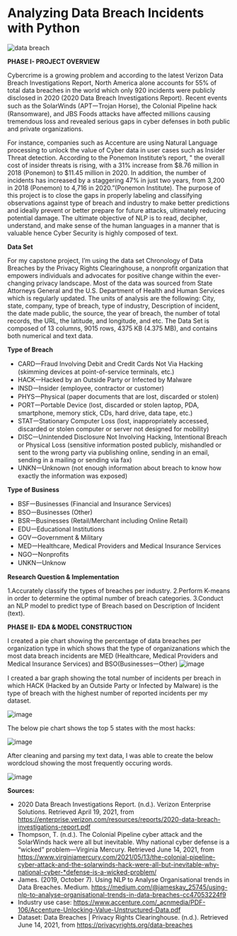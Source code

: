 # Analyzing Data Breach Incidents with Python 
![data breach](https://user-images.githubusercontent.com/43500549/127944516-6f78013c-e1f5-439c-86ac-60376bb5e6da.JPG)

**PHASE I- PROJECT OVERVIEW**

Cybercrime is a growing problem and according to the latest Verizon Data Breach Investigations Report, North America alone accounts for 55% of total data breaches in the world which only 920 incidents were publicly disclosed in 2020 (2020 Data Breach Investigations Report). Recent events such as the SolarWinds (APT𑁋Trojan Horse), the Colonial Pipeline hack (Ransomware), and JBS Foods attacks have affected millions causing tremendous loss and revealed serious gaps in cyber defenses in both public and private organizations. 

For instance, companies such as Accenture are using Natural Language processing to unlock the value of Cyber data in user cases such as Insider Threat detection. According to the Ponemon Institute’s report, " the overall cost of insider threats is rising, with a 31% increase from $8.76 million in 2018 (Ponemon) to $11.45 million in 2020. In addition, the number of incidents has increased by a staggering 47% in just two years, from 3,200 in 2018 (Ponemon) to 4,716 in 2020.”(Ponemon Institute). 
 The purpose of this project is to close the gaps in properly labeling  and classifying observations against type of breach and industry to make better predictions and ideally prevent or better prepare for  future attacks, ultimately reducing potential damage. The ultimate objective of NLP is to read, decipher, understand, and make sense of the human languages in a manner that is valuable hence Cyber Security is highly composed of text. 
 
**Data Set**

For my capstone project, I’m using the data set Chronology of Data Breaches by the Privacy Rights Clearinghouse, a nonprofit organization that empowers individuals and advocates for positive change within the ever-changing privacy landscape. Most of the data was sourced from State Attorneys General and  the U.S. Department of Health and Human Services which is regularly updated. The units of analysis are the following: City, state, company, type of breach, type of industry, Description of incident, the date made public, the source, the year of breach, the number of total records, the URL, the latitude, and longitude, and etc. The Data Set is composed of 13 columns, 9015 rows, 4375 KB (4.375 MB), and contains both numerical and text data. 

**Type of Breach**

* CARD𑁋Fraud Involving Debit and Credit Cards Not Via Hacking (skimming devices at point-of-service terminals, etc.)
* HACK𑁋Hacked by an Outside Party or Infected by Malware
* INSD𑁋Insider (employee, contractor or customer)
* PHYS𑁋Physical (paper documents that are lost, discarded or stolen)
* PORT𑁋Portable Device (lost, discarded or stolen laptop, PDA, smartphone, memory stick, CDs, hard drive, data tape, etc.)
* STAT𑁋Stationary Computer Loss (lost, inappropriately accessed, discarded or stolen computer or server not designed for mobility)
* DISC𑁋Unintended Disclosure Not Involving Hacking, Intentional Breach or Physical Loss (sensitive information posted publicly, mishandled or sent to the wrong party via publishing online, sending in an email, sending in a mailing or sending via fax) 
* UNKN𑁋Unknown (not enough information about breach to know how exactly the information was exposed)

**Type of Business**

* BSF𑁋Businesses (Financial and Insurance Services)
* BSO𑁋Businesses (Other)
* BSR𑁋Businesses (Retail/Merchant including Online Retail)
* EDU𑁋Educational Institutions
* GOV𑁋Government & Military
* MED𑁋Healthcare, Medical Providers and Medical Insurance Services
* NGO𑁋Nonprofits
* UNKN𑁋Unknow

**Research Question & Implementation**

1.Accurately classify the types of breaches per industry.
2.Perform K-means in order to determine the optimal number of breach categories.
3.Conduct an NLP model to predict type of Breach based on Description of Incident (text).


**PHASE II- EDA & MODEL CONSTRUCTION**

I created a pie chart showing the percentage of data breaches per organization type in which shows that the type of organizanations which the most data breach incidents are MED (Healthcare, Medical Providers and Medical Insurance Services) and BSO(Businesses𑁋Other)
![image](https://user-images.githubusercontent.com/43500549/127945528-8e579d6a-0152-4c34-9156-bbdc132a1cfd.png)

I created a bar graph showing the total number of incidents per breach in which HACK (Hacked by an Outside Party or Infected by Malware) is the type of breach with the highest number of reported incidents per my dataset. 


![image](https://user-images.githubusercontent.com/43500549/127946579-ce080675-cb6d-477c-9bea-b7fee0165c1c.png)


The below pie chart shows the top 5 states with the most hacks:

![image](https://user-images.githubusercontent.com/43500549/127946982-6567b3ca-1c0b-4e03-ba79-41fa8b075bcd.png)


After cleaning and parsing my text data, I was able to create the below wordcloud showing the most frequently occuring words. 

![image](https://user-images.githubusercontent.com/43500549/127946805-188122f0-585e-42e9-af9c-43fae9fdf67a.png)



**Sources:**

* 2020 Data Breach Investigations Report. (n.d.). Verizon Enterprise Solutions. Retrieved April 19, 2021, from https://enterprise.verizon.com/resources/reports/2020-data-breach-investigations-report.pdf
* Thompson, T. (n.d.). The Colonial Pipeline cyber attack and the SolarWinds hack were all but inevitable. Why national cyber defense is a “wicked” problem—Virginia Mercury. Retrieved June 14, 2021, from https://www.virginiamercury.com/2021/05/13/the-colonial-pipeline-cyber-attack-and-the-solarwinds-hack-were-all-but-inevitable-why-national-cyber-*defense-is-a-wicked-problem/
* James. (2019, October 7). Using NLP to Analyse Organisational trends in Data Breaches. Medium. https://medium.com/@jameskay_25745/using-nlp-to-analyse-organisational-trends-in-data-breaches-cc47053224f9
* Industry use case:  https://www.accenture.com/_acnmedia/PDF-106/Accenture-Unlocking-Value-Unstructured-Data.pdf
* Dataset:
Data Breaches | Privacy Rights Clearinghouse. (n.d.). Retrieved June 14, 2021, from https://privacyrights.org/data-breaches

